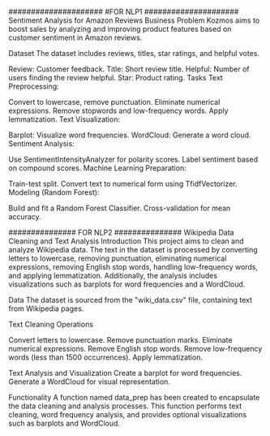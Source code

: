 #####################
#FOR NLP1
#####################
Sentiment Analysis for Amazon Reviews
Business Problem
Kozmos aims to boost sales by analyzing and improving product features based on customer sentiment in Amazon reviews.

Dataset
The dataset includes reviews, titles, star ratings, and helpful votes.

Review: Customer feedback.
Title: Short review title.
Helpful: Number of users finding the review helpful.
Star: Product rating.
Tasks
Text Preprocessing:

Convert to lowercase, remove punctuation.
Eliminate numerical expressions.
Remove stopwords and low-frequency words.
Apply lemmatization.
Text Visualization:

Barplot: Visualize word frequencies.
WordCloud: Generate a word cloud.
Sentiment Analysis:

Use SentimentIntensityAnalyzer for polarity scores.
Label sentiment based on compound scores.
Machine Learning Preparation:

Train-test split.
Convert text to numerical form using TfidfVectorizer.
Modeling (Random Forest):

Build and fit a Random Forest Classifier.
Cross-validation for mean accuracy.


###############
FOR NLP2 
###############
Wikipedia Data Cleaning and Text Analysis
Introduction
This project aims to clean and analyze Wikipedia data. The text in the dataset is processed by converting letters to lowercase, removing punctuation, eliminating numerical expressions, removing English stop words, handling low-frequency words, and applying lemmatization. Additionally, the analysis includes visualizations such as barplots for word frequencies and a WordCloud.

Data
The dataset is sourced from the "wiki_data.csv" file, containing text from Wikipedia pages.

Text Cleaning Operations

Convert letters to lowercase.
Remove punctuation marks.
Eliminate numerical expressions.
Remove English stop words.
Remove low-frequency words (less than 1500 occurrences).
Apply lemmatization.

Text Analysis and Visualization
Create a barplot for word frequencies.
Generate a WordCloud for visual representation.

Functionality
A function named data_prep has been created to encapsulate the data cleaning and analysis processes.
This function performs text cleaning, word frequency analysis, and provides optional visualizations such as barplots and WordCloud.
